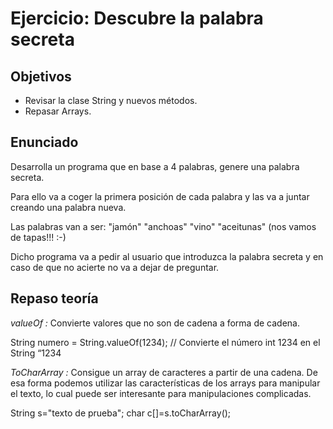 # Ejercicio: Descubre la palabra secreta

## Objetivos
- Revisar la clase String y nuevos métodos.
- Repasar Arrays.

## Enunciado
Desarrolla un programa que en base a 4 palabras, genere una palabra secreta.

Para ello va a coger la primera posición de cada palabra y las va a juntar creando una palabra nueva.

Las palabras van a ser: "jamón" "anchoas" "vino" "aceitunas" (nos vamos de tapas!!! :-)

Dicho programa va a pedir al usuario que introduzca la palabra secreta y en caso de que no acierte no va a dejar de preguntar.

## Repaso teoría

*valueOf :* Convierte valores que no son de cadena a forma de cadena.

String numero = String.valueOf(1234); // Convierte el número int 1234 en el String “1234

*ToCharArray  :*  Consigue un array de caracteres a partir de una cadena. De esa forma podemos
utilizar las características de los arrays para manipular el texto, lo cual puede ser interesante para
manipulaciones complicadas.

String s="texto de prueba";
char c[]=s.toCharArray();

